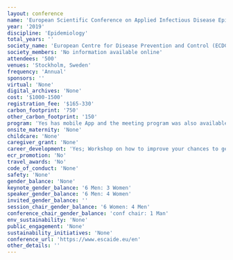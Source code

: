 ```yaml
---
layout: conference 
name: 'European Scientific Conference on Applied Infectious Disease Epidemiology (ESCAIDE)'
year: '2019'
discipline: 'Epidemiology'
total_years: ''
society_name: 'European Centre for Disease Prevention and Control (ECDC)'
society_members: 'No information available online'
attendees: '500'
venues: 'Stockholm, Sweden'
frequency: 'Annual'
sponsors: ''
virtual: 'None'
digital_archives: 'None'
cost: '$1000-1500'
registration_fee: '$165-330'
carbon_footprint: '750'
other_carbon_footprint: '150'
program: 'Yes has mobile App and the meeting program was also available online.'
onsite_maternity: 'None'
childcare: 'None'
caregiver_grant: 'None'
career_development: 'Yes; Workshop on how to improve your chances to get an article published in a peer-reviewed journal'
ecr_promotion: 'No'
travel_awards: 'No'
code_of_conduct: 'None'
safety: 'None'
gender_balance: 'None'
keynote_gender_balance: '6 Men: 3 Women'
speaker_gender_balance: '6 Men: 4 Women'
invited_gender_balance: ''
session_chair_gender_balance: '6 Women: 4 Men'
conference_chair_gender_balance: 'conf chair: 1 Man'
env_sustainability: 'None'
public_engagement: 'None'
sustainability_initiatives: 'None'
conference_url: 'https://www.escaide.eu/en'
other_details: ''
---
```

